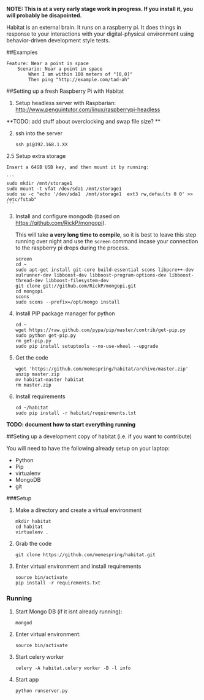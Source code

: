 **NOTE: This is at a very early stage work in progress. If you install it, you will probably be disapointed.**

Habitat is an external brain. It runs on a raspberry pi. It does things in response to your interactions with your digital-physical environment using behavior-driven development style tests.

##Examples

```
Feature: Near a point in space
    Scenario: Near a point in space 
        When I am within 100 meters of "[0,0]"
        Then ping "http://example.com/tad-ah"
```

##Setting up a fresh Raspberry Pi with Habitat

1.  Setup headless server with Raspbarian: http://www.penguintutor.com/linux/raspberrypi-headless

**TODO: add stuff about overclocking and swap file size? **

2. ssh into the server

    ```
    ssh pi@192.168.1.XX
    ```

2.5 Setup extra storage

    Insert a 64GB USB key, and then mount it by running:

    ```
    sudo mkdir /mnt/storage1
    sudo mount -t vfat /dev/sda1 /mnt/storage1
    sudo su -c "echo '/dev/sda1  /mnt/storage1  ext3 rw,defaults 0 0' >> /etc/fstab"
    ```
3. Install and configure mongodb (based on https://github.com/RickP/mongopi). 

    This will take **a very long time to compile**, so it is best to leave this step running over night and use the `screen` command incase your connection to the raspberry pi drops during the process.

    ```
    screen
    cd ~
    sudo apt-get install git-core build-essential scons libpcre++-dev xulrunner-dev libboost-dev libboost-program-options-dev libboost-thread-dev libboost-filesystem-dev
    git clone git://github.com/RickP/mongopi.git
    cd mongopi
    scons
    sudo scons --prefix=/opt/mongo install
    ```

4. Install PIP package manager for python

    ```
    cd ~
    wget https://raw.github.com/pypa/pip/master/contrib/get-pip.py
    sudo python get-pip.py
    rm get-pip.py
    sudo pip install setuptools --no-use-wheel --upgrade
    ```

5. Get the code

    ```
    wget 'https://github.com/memespring/habitat/archive/master.zip'
    unzip master.zip
    mv habitat-master habitat
    rm master.zip
    ```

6. Install requirements

    ```
    cd ~/habitat
    sudo pip install -r habitat/requirements.txt
    ```

**TODO: document how to start everything running**


##Seting up a development copy of habitat (i.e. if you want to contribute)

You will need to have the following already setup on your laptop:

- Python
- Pip
- virtualenv
- MongoDB
- git

###Setup

1. Make a directory and create a virtual environment

    ``` 
    mkdir habitat
    cd habitat
    virtualenv .
    ```

2. Grab the code

    ```
    git clone https://github.com/memespring/habitat.git
    ```

3. Enter virtual environment and install requirements

    ```
    source bin/activate
    pip install -r requirements.txt
    ```

### Running

1. Start Mongo DB (if it isnt already running):

    ```
    mongod
    ```

2. Enter virtual environment:

    ```
    source bin/activate
    ```

3. Start celery worker 

    ```
    celery -A habitat.celery worker -B -l info
    ```

4. Start app

    ```
    python runserver.py
    ```
